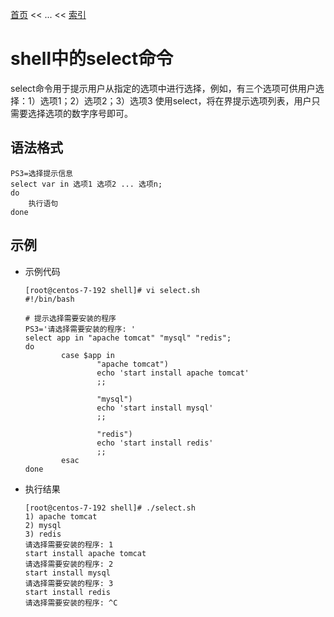 [首页](/index.md) << ... << [索引](index.md)

# shell中的select命令
select命令用于提示用户从指定的选项中进行选择，例如，有三个选项可供用户选择：1）选项1；2）选项2；3）选项3
使用select，将在界提示选项列表，用户只需要选择选项的数字序号即可。

## 语法格式
    PS3=选择提示信息
    select var in 选项1 选项2 ... 选项n;
    do
        执行语句
    done

## 示例
+ 示例代码
    ```
    [root@centos-7-192 shell]# vi select.sh
    #!/bin/bash

    # 提示选择需要安装的程序
    PS3='请选择需要安装的程序: '
    select app in "apache tomcat" "mysql" "redis";
    do
            case $app in
                    "apache tomcat")
                    echo 'start install apache tomcat'
                    ;;
            
                    "mysql")
                    echo 'start install mysql'
                    ;;

                    "redis")
                    echo 'start install redis'
                    ;;
            esac
    done
    ```
+ 执行结果
    ```
    [root@centos-7-192 shell]# ./select.sh 
    1) apache tomcat
    2) mysql
    3) redis
    请选择需要安装的程序: 1
    start install apache tomcat
    请选择需要安装的程序: 2
    start install mysql
    请选择需要安装的程序: 3
    start install redis
    请选择需要安装的程序: ^C
    ```